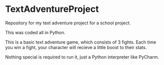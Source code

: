 # TextAdventureProject
Repository for my text adventure project for a school project.

This was coded all in Python.

This is a basic text adventure game, which consists of 3 fights. Each time you win a fight, your character will recieve a little boost to their stats.

Nothing special is required to run it, just a Python interpreter like PyCharm.
